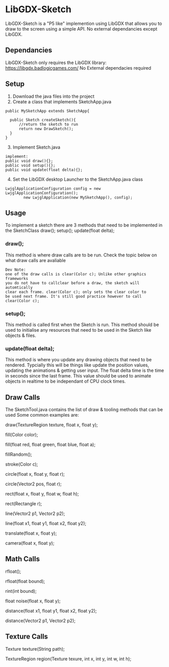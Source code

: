 # LibGDX-Sketch
LibGDX-Sketch is a "P5 like" implemention using LibGDX that allows you to draw to the screen using a simple API. No external dependancies except LibGDX.

## Dependancies
LibGDX-Sketch only requires the LibGDX library:
https://libgdx.badlogicgames.com/
No External dependacies required

## Setup
1. Download the java files into the project
2. Create a class that implements SketchApp.java
```
public MySketchApp extends SketchApp{
  
  public Sketch createSketch(){
      //return the sketch to run
      return new DrawSketch();
  }
}

```
3. Implement Sketch.java
```
implement:
public void draw(){};
public void setup(){};
public void update(float delta){};
```
4. Set the LibGDX desktop Launcher to the SketchApp.java class
```
LwjglApplicationConfiguration config = new LwjglApplicationConfiguration();
		new LwjglApplication(new MySketchApp(), config);
```
## Usage
To implement a sketch there are 3 methods that need to be implemented in the SketchClass
draw();
setup();
update(float delta);

### draw();
This method is where draw calls are to be run. Check the topic below on what draw calls are avaliable
```
Dev Note:
one of the draw calls is clear(Color c); Unlike other graphics frameworks
you do not have to callclear before a draw, the sketch will automtically 
clear each frame. clear(Color c); only sets the clear color to
be used next frame. It's still good practice however to call clear(Color c);
```

### setup();
This method is called first when the Sketch is run. This method should be used to initialise any resources that need to be used in the Sketch like objects & files.

### update(float delta);

This method is where you update any drawing objects that need to be rendered. Typcially this will be things like update the position values, updating the animations & getting user input. The float delta time is the time in seconds since the last frame. This value should be used to animate objects in realtime to be independant of CPU clock times. 

## Draw Calls
The SketchTool.java contains the list of draw & tooling methods that can be used
Some common examples are:

draw(TextureRegion texture, float x, float y);

fill(Color color);

fill(float red, float green, float blue, float a);

fillRandom();

stroke(Color c);

circle(float x, float y, float r);

circle(Vector2 pos, float r);

rect(float x, float y, float w, float h);

rect(Rectangle r);

line(Vector2 p1, Vector2 p2);

line(float x1, float y1, float x2, float y2);

translate(float x, float y);

camera(float x, float y);

## Math Calls
rfloat();

rfloat(float bound);

rint(int bound);

float noise(float x, float y);
	
distance(float x1, float y1, float x2, float y2);

distance(Vector2 p1, Vector2 p2);

## Texture Calls
Texture texture(String path);

TextureRegion region(Texture texure, int x, int y, int w, int h);
